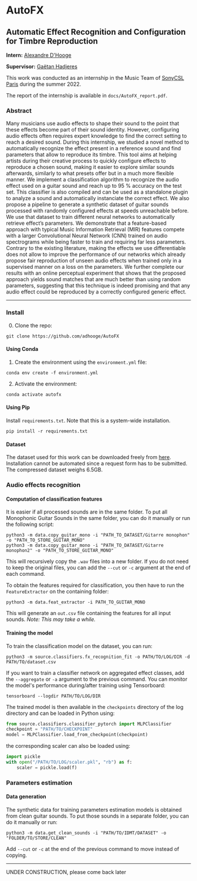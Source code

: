 # AutoFX
## Automatic Effect Recognition and Configuration for Timbre Reproduction

__Intern:__ [Alexandre D'Hooge](https://github.com/adhooge)

__Supervisor:__ [Gaëtan Hadjeres](https://github.com/Ghadjeres)

This work was conducted as an internship in the Music Team of [SonyCSL Paris](https://csl.sony.fr/) during the summer 2022.

The report of the internship is available in `docs/AutoFX_report.pdf`.

### Abstract

Many musicians use audio effects to shape their sound to the point that these effects become part of
their sound identity. However, configuring audio effects often requires expert knowledge to find the
correct setting to reach a desired sound. During this internship, we studied a novel method to automatically
recognize the effect present in a reference sound and find parameters that allow to reproduce its timbre.
This tool aims at helping artists during their creative process to quickly configure effects to reproduce
a chosen sound, making it easier to explore similar sounds afterwards, similarly to what presets offer
but in a much more flexible manner.
We implement a classification algorithm to recognize the audio effect used on a guitar sound and reach
up to 95 % accuracy on the test set. This classifier is also compiled and can be used as a standalone
plugin to analyze a sound and automatically instanciate the correct effect. We also propose a pipeline
to generate a synthetic dataset of guitar sounds processed with randomly configured effects at speeds
unreachable before. We use that dataset to train different neural networks to automatically retrieve
effect’s parameters. We demonstrate that a feature-based approach with typical Music Information
Retrieval (MIR) features compete with a larger Convolutional Neural Network (CNN) trained on
audio spectrograms while being faster to train and requiring far less parameters. Contrary to the
existing literature, making the effects we use differentiable does not allow to improve the performance
of our networks which already propose fair reproduction of unseen audio effects when trained only
in a supervised manner on a loss on the parameters. We further complete our results with an online
perceptual experiment that shows that the proposed approach yields sound matches that are much
better than using random parameters, suggesting that this technique is indeed promising and that
any audio effect could be reproduced by a correctly configured generic effect.

___

### Install

0. Clone the repo:
```commandline
git clone https://github.com/adhooge/AutoFX
```

#### Using Conda

1. Create the environment using the `environment.yml` file:
```commandline
conda env create -f environment.yml
```

2. Activate the environment:
 ```commandline
conda activate autofx
 ```

#### Using Pip

Install `requirements.txt`. Note that this is a system-wide installation.
```commandline
pip install -r requirements.txt
```

#### Dataset

The dataset used for this work can be downloaded freely from [here](https://www.idmt.fraunhofer.de/en/publications/datasets/audio_effects.html).
Installation cannot be automated since a request form has to be submitted.
The compressed dataset weighs 6.5GB.

### Audio effects recognition

#### Computation of classification features

It is easier if all processed sounds are in the same folder. To put all Monophonic Guitar Sounds in the same folder, you can do it manually or run the following script:
```commandline
python3 -m data.copy_guitar_mono -i "PATH_TO_DATASET/Gitarre monophon" -o "PATH_TO_STORE_GUITAR_MONO"
python3 -m data.copy_guitar_mono -i "PATH_TO_DATASET/Gitarre monophon2" -o "PATH_TO_STORE_GUITAR_MONO"
```
This will recursively copy the `.wav` files into a new folder. If you do not need to keep the original files, you can add the `--cut` or `-c` argument at the end of each command.

To obtain the features required for classification, you then have to run the `FeatureExtractor` on the containing folder:
```commandline
python3 -m data.feat_extractor -i PATH_TO_GUITAR_MONO
```
This will generate an `out.csv` file containing the features for all input sounds. _Note: This may take a while._

#### Training the model
To train the classification model on the dataset, you can run:
```commandline
python3 -m source.classifiers.fx_recognition_fit -o PATH/TO/LOG/DIR -d PATH/TO/dataset.csv 
```
If you want to train a classifier network on aggregated effect classes, add the `--aggregate` or `-a` argument to the previous command.
You can monitor the model's performance during/after training using Tensorboard:
```commandline
tensorboard --logdir PATH/TO/LOG/DIR
```
The trained model is then available in the `checkpoints` directory of the log directory and can be loaded in Python using:
```python
from source.classifiers.classifier_pytorch import MLPClassifier
checkpoint = "PATH/TO/CHECKPOINT"
model = MLPClassifier.load_from_checkpoint(checkpoint)
```
the corresponding scaler can also be loaded using:
```python
import pickle
with open("/PATH/TO/LOG/scaler.pkl", "rb") as f:
    scaler = pickle.load(f)
```

### Parameters estimation

#### Data generation

The synthetic data for training parameters estimation models is obtained from clean guitar sounds. To put those sounds in a separate folder, you can do it manually or run:
```commandline
python3 -m data.get_clean_sounds -i "PATH/TO/IDMT/DATASET" -o "FOLDER/TO/STORE/CLEAN"
```
Add `--cut` or `-c` at the end of the previous command to move instead of copying.


____
UNDER CONSTRUCTION, please come back later